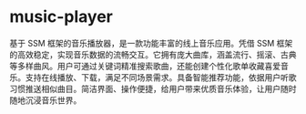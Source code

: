 # music-player
基于 SSM 框架的音乐播放器，是一款功能丰富的线上音乐应用。凭借 SSM 框架的高效稳定，实现音乐数据的流畅交互。它拥有庞大曲库，涵盖流行、摇滚、古典等多样曲风。用户可通过关键词精准搜索歌曲，还能创建个性化歌单收藏喜爱音乐。支持在线播放、下载，满足不同场景需求。具备智能推荐功能，依据用户听歌习惯推送相似曲目。简洁界面、操作便捷，给用户带来优质音乐体验，让用户随时随地沉浸音乐世界。 
